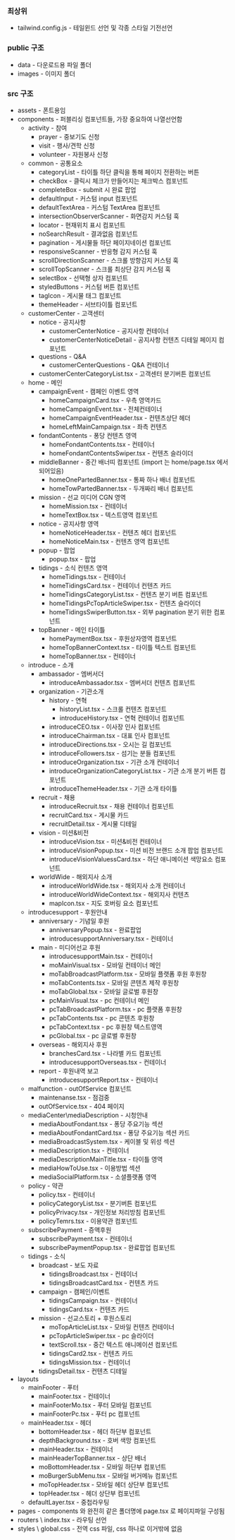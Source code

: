 ### 최상위

- tailwind.config.js - 테일윈드 선언 및 각종 스타일 기전선언

### public 구조

- data - 다운로드용 파일 폴더
- images - 이미지 폴더

### src 구조

- assets - 폰트용임
- components - 퍼블리싱 컴포넌트들, 가장 중요하여 나열선언함
  - activity - 참여
    - prayer - 중보기도 신청
    - visit - 행사/견학 신청
    - volunteer - 자원봉사 신청
  - common - 공통요소
    - categoryList - 타이틀 하단 클릭을 통해 페이지 전환하는 버튼
    - checkBox - 클릭시 체크가 만들어지는 체크박스 컴포넌트
    - completeBox - submit 시 완료 팝업
    - defaultInput - 커스텀 input 컴포넌트
    - defaultTextArea - 커스텀 TextArea 컴포넌트
    - intersectionObserverScanner - 화면감지 커스텀 훅
    - locator - 현재위치 표시 컴포넌트
    - noSearchResult - 결과없음 컴포넌트
    - pagination - 게시물들 하단 페이지네이션 컴포넌트
    - responsiveScanner - 반응형 감지 커스텀 훅
    - scrollDirectionScanner - 스크롤 방향감지 커스텀 훅
    - scrollTopScanner - 스크롤 최상단 감지 커스텀 훅
    - selectBox - 선택형 상자 컴포넌트
    - styledButtons - 커스텀 버튼 컴포넌트
    - tagIcon - 게시물 태그 컴포넌트
    - themeHeader - 서브타이틀 컴포넌트
  - customerCenter - 고객센터
    - notice - 공지사항
      - customerCenterNotice - 공지사항 컨테이너
      - customerCenterNoticeDetail - 공지사항 컨텐츠 디테일 페이지 컴포넌트
    - questions - Q&A
      - customerCenterQuestions - Q&A 컨테이너
    - customerCenterCategoryList.tsx - 고객센터 분기버튼 컴포넌트
  - home - 메인
    - campaignEvent - 캠페인 이벤트 영역
      - homeCampaignCard.tsx - 우측 영역카드
      - homeCampaignEvent.tsx - 전체컨테이너
      - homeCampaignEventHeader.tsx - 컨텐츠상단 헤더
      - homeLeftMainCampaign.tsx - 좌측 컨텐츠
    - fondantContents - 퐁당 컨텐츠 영역
      - homeFondantContents.tsx - 컨테이너
      - homeFondantContentsSwiper.tsx - 컨텐츠 슬라이더
    - middleBanner - 중간 배너띠 컴포넌트 (import 는 home/page.tsx 에서 되어있음)
      - homeOnePartedBanner.tsx - 통짜 하나 배너 컴포넌트
      - homeTowPartedBanner.tsx - 두개짜리 배너 컴포넌트
    - mission - 선교 미디어 CGN 영역
      - homeMission.tsx - 컨테이너
      - homeTextBox.tsx - 텍스트영역 컴포넌트
    - notice - 공지사항 영역
      - homeNoticeHeader.tsx - 컨텐츠 헤더 컴포넌트
      - homeNoticeMain.tsx - 컨텐츠 영역 컴포넌트
    - popup - 팝업
      - popup.tsx - 팝업
    - tidings - 소식 컨텐츠 영역
      - homeTidings.tsx - 컨테이너
      - homeTidingsCard.tsx - 컨테이너 컨텐츠 카드
      - homeTidingsCategoryList.tsx - 컨텐츠 분기 버튼 컴포넌트
      - homeTidingsPcTopArticleSwiper.tsx - 컨텐츠 슬라이더
      - homeTidingsSwiperButton.tsx - 외부 pagination 분기 위한 컴포넌트
    - topBanner - 메인 타이틀
      - homePaymentBox.tsx - 후원상자영역 컴포넌트
      - homeTopBannerContext.tsx - 타이틀 텍스트 컴포넌트
      - homeTopBanner.tsx - 컨테이너
  - introduce - 소개
    - ambassador - 엠버서더
      - introduceAmbassador.tsx - 엠버서더 컨텐츠 컴포넌트
    - organization - 기관소개
      - history - 연혁
        - historyList.tsx - 스크롤 컨텐츠 컴포넌트
        - introduceHistory.tsx - 연혁 컨테이너 컴포넌트
      - introduceCEO.tsx - 이사장 인사 컴포넌트
      - introduceChairman.tsx - 대표 인사 컴포넌트
      - introduceDirections.tsx - 오시는 길 컴포넌트
      - introduceFollowers.tsx - 섬기는 분들 컴포넌트
      - introduceOrganization.tsx - 기관 소개 컨테이너
      - introduceOrganizationCategoryList.tsx - 기관 소개 분기 버튼 컴포넌트
      - introduceThemeHeader.tsx - 기관 소개 타이틀
    - recruit - 채용
      - introduceRecruit.tsx - 채용 컨테이너 컴포넌트
      - recruitCard.tsx - 게시물 카드
      - recruitDetail.tsx - 게시물 디테일
    - vision - 미션&비전
      - introduceVision.tsx - 미션&비전 컨테이너
      - introduceVisionPopup.tsx - 미션 비전 브랜드 소개 팝업 컴포넌트
      - introduceVisionValuessCard.tsx - 하단 애니메이션 색망요소 컴포넌트
    - worldWide - 해외지사 소개
      - introduceWorldWide.tsx - 해외지사 소개 컨테이너
      - introduceWorldWideContext.tsx - 해외지사 컨텐츠
      - mapIcon.tsx - 지도 호버링 요소 컴포넌트
  - introducesupport - 후원안내
    - anniversary - 기념일 후원
      - anniversaryPopup.tsx - 완료팝업
      - introducesupportAnniversary.tsx - 컨테이너
    - main - 미디어선교 후원
      - introducesupportMain.tsx - 컨테이너
      - moMainVisual.tsx - 모바일 컨테이너 메인
      - moTabBroadcastPlatform.tsx - 모바일 플랫폼 후원 후원창
      - moTabContents.tsx - 모바일 콘텐츠 제작 후원창
      - moTabGlobal.tsx - 모바일 글로벌 후원창
      - pcMainVisual.tsx - pc 컨테이너 메인
      - pcTabBroadcastPlatform.tsx - pc 플랫폼 후원창
      - pcTabContents.tsx - pc 콘텐츠 후원창
      - pcTabContext.tsx - pc 후원창 텍스트영역
      - pcGlobal.tsx - pc 글로벌 후원창
    - overseas - 해외지사 후원
      - branchesCard.tsx - 나라별 카드 컴포넌트
      - introducesupportOverseas.tsx - 컨테이너
    - report - 후원내역 보고
      - introducesupportReport.tsx - 컨테이너
  - malfunction - outOfService 컴포넌트
    - maintenanse.tsx - 점검중
    - outOfService.tsx - 404 페이지
  - mediaCenter\mediaDescription - 시청안내
    - mediaAboutFondant.tsx - 퐁당 주요기능 섹션
    - mediaAboutFondantCard.tsx - 퐁당 주요기능 섹션 카드
    - mediaBroadcastSystem.tsx - 케이블 및 위성 섹션
    - mediaDescription.tsx - 컨테이너
    - mediaDescriptionMainTitle.tsx - 타이틀 영역
    - mediaHowToUse.tsx - 이용방법 섹션
    - mediaSocialPlatform.tsx - 소셜플랫폼 영역
  - policy - 약관
    - policy.tsx - 컨테이너
    - policyCategoryList.tsx - 분기버튼 컴포넌트
    - policyPrivacy.tsx - 개인정보 처리방침 컴포넌트
    - policyTemrs.tsx - 이용약관 컴포넌트
  - subscribePayment - 증액후원
    - subscribePayment.tsx - 컨테이너
    - subscribePaymentPopup.tsx - 완료팝업 컴포넌트
  - tidings - 소식
    - broadcast - 보도 자료
      - tidingsBroadcast.tsx - 컨테이너
      - tidingsBroadcastCard.tsx - 컨텐츠 카드
    - campaign - 캠페인/이벤트
      - tidingsCampaign.tsx - 컨테이너
      - tidingsCard.tsx - 컨텐츠 카드
    - mission - 선교스토리 + 후원스토리
      - moTopArticleList.tsx - 모바일 컨텐츠 컨테이너
      - pcTopArticleSwiper.tsx - pc 슬라이더
      - textScroll.tsx - 중간 텍스트 애니메이션 컴포넌트
      - tidingsCard2.tsx - 컨텐츠 카드
      - tidingsMission.tsx - 컨테이너
    - tidingsDetail.tsx - 컨텐츠 디테일
- layouts
  - mainFooter - 푸터
    - mainFooter.tsx - 컨테이너
    - mainFooterMo.tsx - 푸터 모바일 컴포넌트
    - mainFooterPc.tsx - 푸터 pc 컴포넌트
  - mainHeader.tsx - 헤더
    - bottomHeader.tsx - 헤더 하단부 컴포넌트
    - depthBackground.tsx - 호버 색망 컴포넌트
    - mainHeader.tsx - 컨테이너
    - mainHeaderTopBanner.tsx - 상단 배너
    - moBottomHeader.tsx - 모바일 하단부 컴포넌트
    - moBurgerSubMenu.tsx - 모바일 버거메뉴 컴포넌트
    - moTopHeader.tsx - 모바일 헤더 상단부 컴포넌트
    - topHeader.tsx - 헤더 상단부 컴포넌트
  - defaultLayer.tsx - 중첩라우팅
- pages - components 와 완전히 같은 폴더명에 page.tsx 로 페이지파일 구성됨
- routers \ index.tsx - 라우팅 선언
- styles \ global.css - 전역 css 파일, css 하나로 이거밖에 없음
